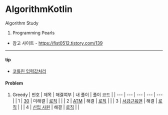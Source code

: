 # AlgorithmKotlin

Algorithm Study

1. Programming Pearls

* 참고 사이트 - https://fist0512.tistory.com/139


<hr>

#### tip

* [코틀린 입력값처리](https://velog.io/@blucky8649/%EC%BD%94%ED%8B%80%EB%A6%B0-%EC%BD%94%ED%8B%80%EB%A6%B0%EC%97%90%EC%84%9C%EC%9D%98-%EC%9E%85%EB%A0%A5%EA%B0%92-%EC%B2%98%EB%A6%AC-%EB%B0%A9%EB%B2%95-feat.-%EC%95%8C%EA%B3%A0%EB%A6%AC%EC%A6%98-%EB%AC%B8%EC%A0%9C%ED%92%80%EC%9D%B4-%EA%BF%80%ED%8C%81)


#### Problem

1. Greedy
   | 번호 | 제목 | 해결여부 | 내 풀이 | 풀이 코드 |
   | --- | --- | --- | --- | --- |
   | 1 | [30](https://www.acmicpc.net/problem/10610) | 미해결 | [로직](src/algorithm/greedy/back10610Second.kt) | |
   | 2 | [ATM](https://www.acmicpc.net/problem/11399) | 해결 | [로직](src/algorithm/greedy/back11399.kt) | |
   | 3 | [서강근육맨](https://www.acmicpc.net/problem/20300) | 해결 | [로직](src/algorithm/greedy/back11399.kt) | |
   | 4 | [신입 사원](https://www.acmicpc.net/problem/1946) | 해결 | [로직](src/algorithm/greedy/back11399.kt) | |

   